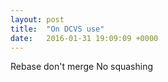 ```yaml
---
layout: post
title:  "On DCVS use"
date:   2016-01-31 19:09:09 +0000
---
```


Rebase don't merge
No squashing
